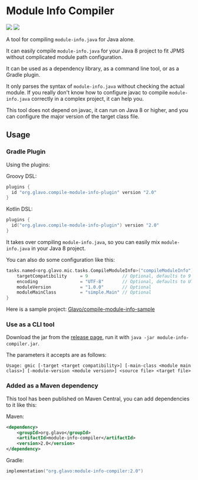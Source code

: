 # Module Info Compiler
[![](https://img.shields.io/maven-central/v/org.glavo/module-info-compiler?label=Maven%20Central)](https://search.maven.org/artifact/org.glavo/module-info-compiler)
[![](https://img.shields.io/gradle-plugin-portal/v/org.glavo.compile-module-info-plugin)](https://plugins.gradle.org/plugin/org.glavo.compile-module-info-plugin)

A tool for compiling `module-info.java` for Java alone. 

It can easily compile `module-info.java` for your Java 8 project to fit JPMS without complicated module path configuration.

It can be used as a dependency library, as a command line tool, or as a Gradle plugin.

It only parses the syntax of `module-info.java` without checking the actual module.
If you really don't know how to configure javac to compile `module-info.java` correctly in a complex project, it can help you.

This tool does not depend on javac, it can run on Java 8 or higher, 
and you can configure the major version of the target class file.

## Usage

### Gradle Plugin

Using the plugins:

Groovy DSL:
```groovy
plugins {
  id "org.glavo.compile-module-info-plugin" version "2.0"
}
```


Kotlin DSL:
```kotlin
plugins {
  id("org.glavo.compile-module-info-plugin") version "2.0"
}
```

It takes over compiling `module-info.java`, so you can easily mix `module-info.java` in your Java 8 project.

You can also do some configuration like this:

```kotlin
tasks.named<org.glavo.mic.tasks.CompileModuleInfo>("compileModuleInfo") {
    targetCompatibility     = 9             // Optional, defaults to 9
    encoding                = "UTF-8"       // Optional, defaults to UTF-8
    moduleVersion           = "1.0.0"       // Optional
    moduleMainClass         = "simple.Main" // Optional
}
```

Here is a sample project: [Glavo/compile-module-info-sample](https://github.com/Glavo/compile-module-info-sample)

### Use as a CLI tool

Download the jar from the [release page](https://github.com/Glavo/module-info-compiler/releases/),
run it with `java -jar module-info-compiler.jar`.

The parameters it accepts are as follows:

```
Usage: gmic [-target <target compatibility>] [-main-class <module main class>] [-module-version <module version>] <source file> <target file>
```

### Added as a Maven dependency

This tool has been published on Maven Central, you can add dependencies to it like this:

Maven:
```xml
<dependency>
    <groupId>org.glavo</groupId>
    <artifactId>module-info-compiler</artifactId>
    <version>2.0</version>
</dependency>
```

Gradle:

```kotlin
implementation("org.glavo:module-info-compiler:2.0")
```
